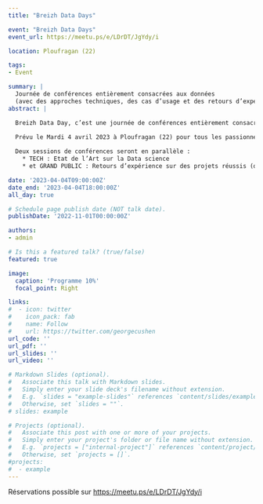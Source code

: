 ```yaml
---
title: "Breizh Data Days"

event: "Breizh Data Days"
event_url: https://meetu.ps/e/LDrDT/JgYdy/i

location: Ploufragan (22)

tags:
- Event

summary: |
  Journée de conférences entièrement consacrées aux données
  (avec des approches techniques, des cas d’usage et des retours d’expérience).
abstract: |

  Breizh Data Day, c’est une journée de conférences entièrement consacrées aux données (avec des approches techniques, des cas d’usage et des retours d’expérience).
  
  Prévu le Mardi 4 avril 2023 à Ploufragan (22) pour tous les passionnés des données (data lovers), cet événement est organisé par LA FRENCH TECH SAINT-BRIEUC BAY / INNOZH (https://www.lafrenchtech-saintbrieucbay.fr/) – (https://www.innozh.fr/)

  Deux sessions de conférences seront en parallèle :
    * TECH : Etat de l’Art sur la Data science
    * et GRAND PUBLIC : Retours d’expérience sur des projets réussis (ou non).

date: '2023-04-04T09:00:00Z'
date_end: '2023-04-04T18:00:00Z'
all_day: true

# Schedule page publish date (NOT talk date).
publishDate: '2022-11-01T00:00:00Z'

authors:
- admin

# Is this a featured talk? (true/false)
featured: true

image:
  caption: 'Programme 10%'
  focal_point: Right

links:
#  - icon: twitter
#    icon_pack: fab
#    name: Follow
#    url: https://twitter.com/georgecushen
url_code: ''
url_pdf: ''
url_slides: ''
url_video: ''

# Markdown Slides (optional).
#   Associate this talk with Markdown slides.
#   Simply enter your slide deck's filename without extension.
#   E.g. `slides = "example-slides"` references `content/slides/example-slides.md`.
#   Otherwise, set `slides = ""`.
# slides: example

# Projects (optional).
#   Associate this post with one or more of your projects.
#   Simply enter your project's folder or file name without extension.
#   E.g. `projects = ["internal-project"]` references `content/project/deep-learning/index.md`.
#   Otherwise, set `projects = []`.
#projects:
#  - example
---
```


Réservations possible sur
https://meetu.ps/e/LDrDT/JgYdy/i